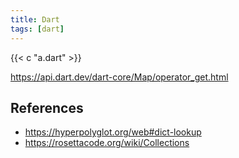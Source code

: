 ```yaml
---
title: Dart
tags: [dart]
---
```


{{< c "a.dart" >}}

<https://api.dart.dev/dart-core/Map/operator_get.html>

## References

- <https://hyperpolyglot.org/web#dict-lookup>
- <https://rosettacode.org/wiki/Collections>
